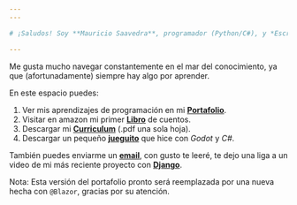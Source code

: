 ```yaml
---
---

# ¡Saludos! Soy **Mauricio Saavedra**, programador (Python/C#), y *Escritor novel*

---
```


Me gusta mucho navegar constantemente en el mar del conocimiento, ya que (afortunadamente) siempre hay algo por aprender.

En este espacio puedes:

1. Ver mis aprendizajes de programación en mi **[Portafolio]**.
2. Visitar en amazon mi primer **[Libro]** de cuentos.
3. Descargar mi **[Curriculum](/downloads/CV-MauricioBueno-English.pdf)** (.pdf una sola hoja).
4. Descargar un pequeño **[jueguito](/downloads/TortuguitaV1.zip)** que hice con *Godot* y *C#*.

También puedes enviarme un **[email]**, con gusto te leeré, te dejo una liga a un video de mi más reciente proyecto con **[Django]**.

Nota: Esta versión del portafolio pronto será reemplazada por una nueva hecha con `@Blazor`, gracias por su atención.

[Portafolio]: /projects
[Libro]: https://a.co/d/fdZFatc
[email]: mailto:micorreodecontactopublico@gmail.com
[Django]: https://youtu.be/JGrvC7pxcjI
